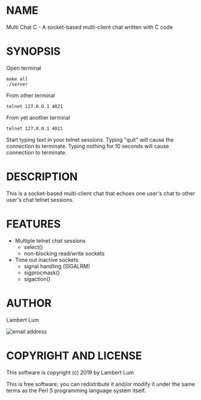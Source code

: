 # NAME

Multi Chat C - A socket-based multi-client chat written with C code

# SYNOPSIS

Open terminal

    make all
    ./server

From other terminal

    telnet 127.0.0.1 4021

From yet another terminal

    telnet 127.0.0.1 4021

Start typing text in your telnet sessions. Typing "quit" will cause the connection to terminate. Typing nothing for 10 seconds will cause connection to terminate.

# DESCRIPTION

This is a socket-based multi-client chat that echoes one user's chat to other user's chat telnet sessions.

# FEATURES

* Multiple telnet chat sessions
    * select()
    * non-blocking read/write sockets
* Time out inactive sockets
    * signal handling (SIGALRM)
    * sigprocmask()
    * sigaction()

# AUTHOR

Lambert Lum

![email address](http://sjsutech.com/small_email.png)

# COPYRIGHT AND LICENSE

This software is copyright (c) 2019 by Lambert Lum

This is free software; you can redistribute it and/or modify it under the same terms as the Perl 5 programming language system itself.
